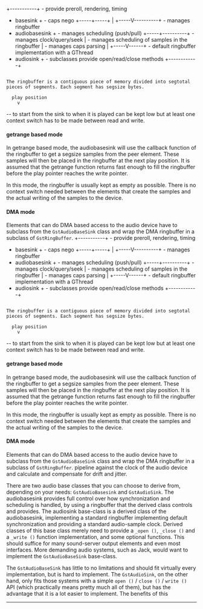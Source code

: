 +-----------+   - provide preroll, rendering, timing
+ basesink  +   - caps nego
+-----+-----+
      |
+-----V----------+   - manages ringbuffer
+ audiobasesink  +   - manages scheduling (push/pull)
+-----+----------+   - manages clock/query/seek
      |              - manages scheduling of samples in the ringbuffer
      |              - manages caps parsing
      |
+-----V------+   - default ringbuffer implementation with a GThread
+ audiosink  +   - subclasses provide open/read/close methods
+------------+
```

The ringbuffer is a contiguous piece of memory divided into segtotal
pieces of segments. Each segment has segsize bytes.

```
      play position
        v
--
to start from the sink to when it is played can be kept low but at least
one context switch has to be made between read and write.

#### getrange based mode

In getrange based mode, the audiobasesink will use the callback
function of the ringbuffer to get a segsize samples from the peer
element. These samples will then be placed in the ringbuffer at the
next play position. It is assumed that the getrange function returns
fast enough to fill the ringbuffer before the play pointer reaches
the write pointer.

In this mode, the ringbuffer is usually kept as empty as possible.
There is no context switch needed between the elements that create
the samples and the actual writing of the samples to the device.

#### DMA mode

Elements that can do DMA based access to the audio device have to
subclass from the `GstAudioBaseSink` class and wrap the DMA ringbuffer
in a subclass of `GstRingBuffer`.
+-----------+   - provide preroll, rendering, timing
+ basesink  +   - caps nego
+-----+-----+
      |
+-----V----------+   - manages ringbuffer
+ audiobasesink  +   - manages scheduling (push/pull)
+-----+----------+   - manages clock/query/seek
      |              - manages scheduling of samples in the ringbuffer
      |              - manages caps parsing
      |
+-----V------+   - default ringbuffer implementation with a GThread
+ audiosink  +   - subclasses provide open/read/close methods
+------------+
```

The ringbuffer is a contiguous piece of memory divided into segtotal
pieces of segments. Each segment has segsize bytes.

```
      play position
        v
--
to start from the sink to when it is played can be kept low but at least
one context switch has to be made between read and write.

#### getrange based mode

In getrange based mode, the audiobasesink will use the callback
function of the ringbuffer to get a segsize samples from the peer
element. These samples will then be placed in the ringbuffer at the
next play position. It is assumed that the getrange function returns
fast enough to fill the ringbuffer before the play pointer reaches
the write pointer.

In this mode, the ringbuffer is usually kept as empty as possible.
There is no context switch needed between the elements that create
the samples and the actual writing of the samples to the device.

#### DMA mode

Elements that can do DMA based access to the audio device have to
subclass from the `GstAudioBaseSink` class and wrap the DMA ringbuffer
in a subclass of `GstRingBuffer`.
pipeline against the clock of the audio device and calculate and
compensate for drift and jitter.

There are two audio base classes that you can choose to derive from,
depending on your needs: `GstAudioBasesink` and `GstAudioSink`. The
audiobasesink provides full control over how synchronization and
scheduling is handled, by using a ringbuffer that the derived class
controls and provides. The audiosink base-class is a derived class of
the audiobasesink, implementing a standard ringbuffer implementing
default synchronization and providing a standard audio-sample clock.
Derived classes of this base class merely need to provide a `_open
()`, `_close ()` and a `_write
()` function implementation, and some optional functions. This should
suffice for many sound-server output elements and even most interfaces.
More demanding audio systems, such as Jack, would want to implement the
`GstAudioBaseSink` base-class.

The `GstAudioBaseSink` has little to no limitations and should fit
virtually every implementation, but is hard to implement. The
`GstAudioSink`, on the other hand, only fits those systems with a simple
`open
()` / `close ()` / `write
()` API (which practically means pretty much all of them), but has the
advantage that it is a lot easier to implement. The benefits of this

---

